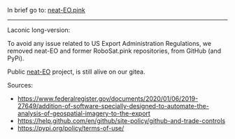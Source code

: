 In brief go to: <a href="https://neat-EO.pink">neat-EO.pink</a>


<hr />

Laconic long-version:

To avoid any issue related to US Export Administration Regulations,
we removed neat-EO and former RoboSat.pink repositories, from GitHub (and PyPi).

Public <a href="https://neat-EO.pink">neat-EO</a> project, is still alive on our gitea.


Sources:
- https://www.federalregister.gov/documents/2020/01/06/2019-27649/addition-of-software-specially-designed-to-automate-the-analysis-of-geospatial-imagery-to-the-export
- https://help.github.com/en/github/site-policy/github-and-trade-controls
- https://pypi.org/policy/terms-of-use/
